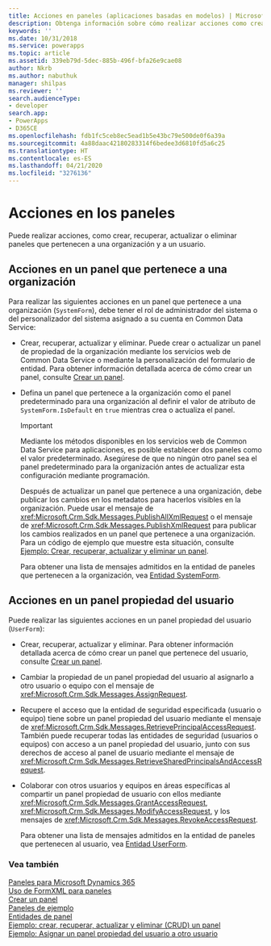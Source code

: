 ```yaml
---
title: Acciones en paneles (aplicaciones basadas en modelos) | Microsoft Docs
description: Obtenga información sobre cómo realizar acciones como crear, recuperar, actualizar o eliminar en paneles que pertenecen a una organización y a un usuario.
keywords: ''
ms.date: 10/31/2018
ms.service: powerapps
ms.topic: article
ms.assetid: 339eb79d-5dec-885b-496f-bfa26e9cae08
author: Nkrb
ms.author: nabuthuk
manager: shilpas
ms.reviewer: ''
search.audienceType:
- developer
search.app:
- PowerApps
- D365CE
ms.openlocfilehash: fdb1fc5ceb8ec5ead1b5e43bc79e500de0f6a39a
ms.sourcegitcommit: 4a88daac42180283314f6bedee3d6810fd5a6c25
ms.translationtype: HT
ms.contentlocale: es-ES
ms.lasthandoff: 04/21/2020
ms.locfileid: "3276136"
---
```

# <a name="actions-on-dashboards"></a>Acciones en los paneles

<!-- https://docs.microsoft.com/dynamics365/customer-engagement/developer/customize-dev/actions-dashboards -->

Puede realizar acciones, como crear, recuperar, actualizar o eliminar paneles que pertenecen a una organización y a un usuario.  
  
## <a name="actions-on-an-organization-owned-dashboard"></a>Acciones en un panel que pertenece a una organización  
 Para realizar las siguientes acciones en un panel que pertenece a una organización (`SystemForm`), debe tener el rol de administrador del sistema o del personalizador del sistema asignado a su cuenta en Common Data Service:  
  
- Crear, recuperar, actualizar y eliminar. Puede crear o actualizar un panel de propiedad de la organización mediante los servicios web de Common Data Service o mediante la personalización del formulario de entidad. Para obtener información detallada acerca de cómo crear un panel, consulte [Crear un panel](create-dashboard.md).  
  
- Defina un panel que pertenece a la organización como el panel predeterminado para una organización al definir el valor de atributo de `SystemForm.IsDefault` en `true` mientras crea o actualiza el panel.  
  
  > [!IMPORTANT]
  >  Mediante los métodos disponibles en los servicios web de Common Data Service para aplicaciones, es posible establecer dos paneles como el valor predeterminado. Asegúrese de que no ningún otro panel sea el panel predeterminado para la organización antes de actualizar esta configuración mediante programación.  
  
  Después de actualizar un panel que pertenece a una organización, debe publicar los cambios en los metadatos para hacerlos visibles en la organización. Puede usar el mensaje de <xref:Microsoft.Crm.Sdk.Messages.PublishAllXmlRequest> o el mensaje de <xref:Microsoft.Crm.Sdk.Messages.PublishXmlRequest> para publicar los cambios realizados en un panel que pertenece a una organización. Para un código de ejemplo que muestre esta situación, consulte [Ejemplo: Crear, recuperar, actualizar y eliminar un panel](/dynamics365/customer-engagement/developer/customize-dev/sample-create-retrieve-update-delete-dashboard)<!-- TODO Need to update the powerapps repo's topic link. As of now not found-->.  
  
  Para obtener una lista de mensajes admitidos en la entidad de paneles que pertenecen a la organización, vea [Entidad SystemForm](../common-data-service/reference/entities/systemform.md).  
  
## <a name="actions-on-a-user-owned-dashboard"></a>Acciones en un panel propiedad del usuario  
 Puede realizar las siguientes acciones en un panel propiedad del usuario (`UserForm`):  
  
- Crear, recuperar, actualizar y eliminar. Para obtener información detallada acerca de cómo crear un panel que pertenece del usuario, consulte [Crear un panel](create-dashboard.md).  
  
- Cambiar la propiedad de un panel propiedad del usuario al asignarlo a otro usuario o equipo con el mensaje de <xref:Microsoft.Crm.Sdk.Messages.AssignRequest>.  
  
- Recupere el acceso que la entidad de seguridad especificada (usuario o equipo) tiene sobre un panel propiedad del usuario mediante el mensaje de <xref:Microsoft.Crm.Sdk.Messages.RetrievePrincipalAccessRequest>. También puede recuperar todas las entidades de seguridad (usuarios o equipos) con acceso a un panel propiedad del usuario, junto con sus derechos de acceso al panel de usuario mediante el mensaje de <xref:Microsoft.Crm.Sdk.Messages.RetrieveSharedPrincipalsAndAccessRequest>.  
  
- Colaborar con otros usuarios y equipos en áreas específicas al compartir un panel propiedad de usuario con ellos mediante <xref:Microsoft.Crm.Sdk.Messages.GrantAccessRequest>, <xref:Microsoft.Crm.Sdk.Messages.ModifyAccessRequest>, y los mensajes de <xref:Microsoft.Crm.Sdk.Messages.RevokeAccessRequest>.  
  
  Para obtener una lista de mensajes admitidos en la entidad de paneles que pertenecen al usuario, vea [Entidad UserForm](../common-data-service/reference/entities/userform.md).  
  
### <a name="see-also"></a>Vea también  

 [Paneles para Microsoft Dynamics 365](analyze-data-with-dashboards.md)   
 [Uso de FormXML para paneles](understand-dashboards-dashboard-components-formxml.md)   
 [Crear un panel](create-dashboard.md)   
 [Paneles de ejemplo](sample-dashboards.md)   
 [Entidades de panel](/dynamics365/customer-engagement/developer/customize-dev/dashboard-entities) <!-- TODO Need to update the powerapps repo's topic link. As of now not found-->  
 [Ejemplo: crear, recuperar, actualizar y eliminar (CRUD) un panel](/dynamics365/customer-engagement/developer/customize-dev/sample-create-retrieve-update-delete-dashboard) <!-- TODO Need to update the powerapps repo's topic link. As of now not found-->   
 [Ejemplo: Asignar un panel propiedad del usuario a otro usuario](/dynamics365/customer-engagement/developer/customize-dev/sample-assign-user-owned-dashboard-another-user) <!-- TODO Need to update the powerapps repo's topic link. As of now not found-->